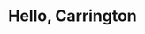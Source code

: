 ---
layout: account-page
template-title: Account
template-description: Account landing page that displays orders, saved products, and personal information
title: Hello, Carrington
description: Manage your orders and account details
cards:
     - title: Orders
       description: Track your recent orders and view your purchase history.
     - title: Saved products
       description: View or edit the products you have added to your list.
account:
     - subheading: Personal information
       items:
            - carrington.levine@gmail.com
            - 770.123.4567
     - subheading: Organization
       items:
            - Levine Hope for Humanity
            - carrington.levine@gmail.com
            - 770.123.4567   
     - subheading: Shipping
       items:
            - 1234 Hemminton Park
            - Atlanta, GA
            - 30305
settings:
     - subheading: Communication settings
       description: "Don't worry, we'll only send you the most important details: order tracking and product updates."
       checkbox: present
     - subheading: Delete profile
       description: You can delete your profile account at any time. Deleting will remove your profile and the information associated with it.
       checkbox: none
help-more:
     - items:
            - Help/Legal
            - Accessibility
            - Give us feedback
source-domain: 
source-url: 
figma: https://www.figma.com/file/s0zKIEPUh1k0oW4FDvVeIb/USWDS-Templates-Truss-Lib-v2.10.0?node-id=936%3A4152
---